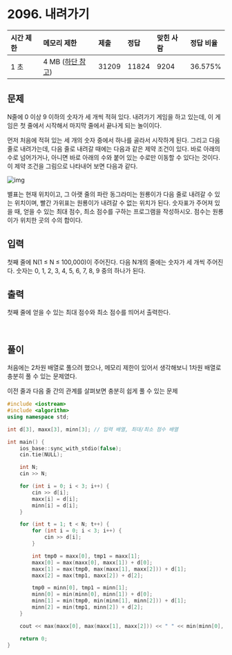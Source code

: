# 2096. 내려가기

| 시간 제한 | 메모리 제한                                               | 제출  | 정답  | 맞힌 사람 | 정답 비율 |
| :-------- | :-------------------------------------------------------- | :---- | :---- | :-------- | :-------- |
| 1 초      | 4 MB ([하단 참고](https://www.acmicpc.net/problem/2096#)) | 31209 | 11824 | 9204      | 36.575%   |

## 문제

N줄에 0 이상 9 이하의 숫자가 세 개씩 적혀 있다. 내려가기 게임을 하고 있는데, 이 게임은 첫 줄에서 시작해서 마지막 줄에서 끝나게 되는 놀이이다.

먼저 처음에 적혀 있는 세 개의 숫자 중에서 하나를 골라서 시작하게 된다. 그리고 다음 줄로 내려가는데, 다음 줄로 내려갈 때에는 다음과 같은 제약 조건이 있다. 바로 아래의 수로 넘어가거나, 아니면 바로 아래의 수와 붙어 있는 수로만 이동할 수 있다는 것이다. 이 제약 조건을 그림으로 나타내어 보면 다음과 같다.

![img](https://www.acmicpc.net/JudgeOnline/upload/201007/down.png)

별표는 현재 위치이고, 그 아랫 줄의 파란 동그라미는 원룡이가 다음 줄로 내려갈 수 있는 위치이며, 빨간 가위표는 원룡이가 내려갈 수 없는 위치가 된다. 숫자표가 주어져 있을 때, 얻을 수 있는 최대 점수, 최소 점수를 구하는 프로그램을 작성하시오. 점수는 원룡이가 위치한 곳의 수의 합이다.

## 입력

첫째 줄에 N(1 ≤ N ≤ 100,000)이 주어진다. 다음 N개의 줄에는 숫자가 세 개씩 주어진다. 숫자는 0, 1, 2, 3, 4, 5, 6, 7, 8, 9 중의 하나가 된다.

## 출력

첫째 줄에 얻을 수 있는 최대 점수와 최소 점수를 띄어서 출력한다.

<br/>

## 풀이

처음에는 2차원 배열로 풀으려 했으나, 메모리 제한이 있어서 생각해보니 1차원 배열로 충분히 풀 수 있는 문제였다.

이전 줄과 다음 줄 간의 관계를 살펴보면 충분히 쉽게 풀 수 있는 문제

```c++
#include <iostream>
#include <algorithm>
using namespace std;

int d[3], maxx[3], minn[3]; // 입력 배열, 최대/최소 점수 배열

int main() {
	ios_base::sync_with_stdio(false);
	cin.tie(NULL);

	int N;
	cin >> N;

	for (int i = 0; i < 3; i++) {
		cin >> d[i];
		maxx[i] = d[i];
		minn[i] = d[i];
	}

	for (int t = 1; t < N; t++) {
		for (int i = 0; i < 3; i++) {
			cin >> d[i];
		}

		int tmp0 = maxx[0], tmp1 = maxx[1];
		maxx[0] = max(maxx[0], maxx[1]) + d[0];
		maxx[1] = max(tmp0, max(maxx[1], maxx[2])) + d[1];
		maxx[2] = max(tmp1, maxx[2]) + d[2];

		tmp0 = minn[0], tmp1 = minn[1];
		minn[0] = min(minn[0], minn[1]) + d[0];
		minn[1] = min(tmp0, min(minn[1], minn[2])) + d[1];
		minn[2] = min(tmp1, minn[2]) + d[2];
	}

	cout << max(maxx[0], max(maxx[1], maxx[2])) << " " << min(minn[0], min(minn[1], minn[2]));

	return 0;
}
```
